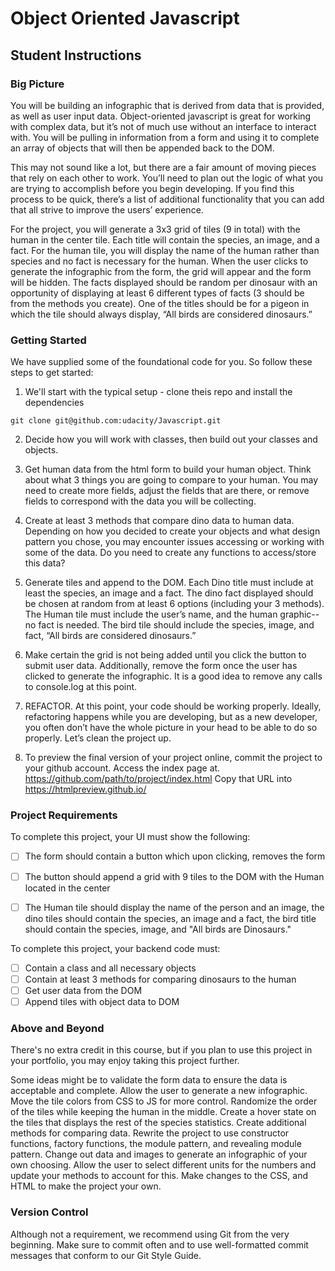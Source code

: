 # Object Oriented Javascript 

## Student Instructions

### Big Picture

You will be building an infographic that is derived from data that is provided, as well as user input data. Object-oriented javascript is great for working with complex data, but it’s not of much use without an interface to interact with. You will be pulling in information from a form and using it to complete an array of objects that will then be appended back to the DOM. 

This may not sound like a lot, but there are a fair amount of moving pieces that rely on each other to work. You’ll need to plan out the logic of what you are trying to accomplish before you begin developing. If you find this process to be quick, there’s a list of additional functionality that you can add that all strive to improve the users’ experience. 

For the project, you will generate a 3x3 grid of tiles (9 in total) with the human in the center tile. Each title will contain the species, an image, and a fact. For the human tile, you will display the name of the human rather than species and no fact is necessary for the human. When the user clicks to generate the infographic from the form, the grid will appear and the form will be hidden. The facts displayed should be random per dinosaur with an opportunity of displaying at least 6 different types of facts (3 should be from the methods you create). One of the titles should be for a pigeon in which the tile should always display, “All birds are considered dinosaurs.”


### Getting Started

We have supplied some of the foundational code for you. So follow these steps to get started:

1. We'll start with the typical setup - clone theis repo and install the dependencies

```git clone git@github.com:udacity/Javascript.git```

2. Decide how you will work with classes, then build out your classes and objects. 

3. Get human data from the html form to build your human object. Think about what 3 things you are going to compare to your human. You may need to create more fields, adjust the fields that are there, or remove fields to correspond with the data you will be collecting. 

4. Create at least 3 methods that compare dino data to human data. Depending on how you decided to create your objects and what design pattern you chose, you may encounter issues accessing or working with some of the data. Do you need to create any functions to access/store this data?

5. Generate tiles and append to the DOM. Each Dino title must include at least the species, an image and a fact. The dino fact displayed should be chosen at random from at least 6 options (including your 3 methods). The Human tile must include the user’s name, and the human graphic--no fact is needed. The bird tile should include the species, image, and fact, “All birds are considered dinosaurs.”

6. Make certain the grid is not being added until you click the button to submit user data. Additionally, remove the form once the user has clicked to generate the infographic. It is a good idea to remove any calls to console.log at this point. 

7. REFACTOR. At this point, your code should be working properly. Ideally, refactoring happens while you are developing, but as a new developer, you often don’t have the whole picture in your head to be able to do so properly.  Let’s clean the project up. 

8. To preview the final version of your project online, commit the project to your github account. Access the index page at. https://github.com/path/to/project/index.html Copy that URL into https://htmlpreview.github.io/

### Project Requirements

To complete this project, your UI must show the following:


- [ ] The form should contain a button which upon clicking, removes the form
- [ ] The button should append a grid with 9 tiles to the DOM with the Human located in the center
- [ ] The Human tile should display the name of the person and an image, the dino tiles should contain the species, an image and a fact, the bird title should contain the species, image, and "All birds are Dinosaurs."


To complete this project, your backend code must:

- [ ] Contain a class and all necessary objects
- [ ] Contain at least 3 methods for comparing dinosaurs to the human
- [ ] Get user data from the DOM
- [ ] Append tiles with object data to DOM

### Above and Beyond

There's no extra credit in this course, but if you plan to use this project in your portfolio, you may enjoy taking this project further. 

Some ideas might be to validate the form data to ensure the data is acceptable and complete. Allow the user to generate a new infographic. Move the tile colors from CSS to JS for more control. Randomize the order of the tiles while keeping the human in the middle. Create a hover state on the tiles that displays the rest of the species statistics. Create additional methods for comparing data. Rewrite the project to use constructor functions, factory functions, the module pattern, and revealing module pattern. Change out data and images to generate an infographic of your own choosing. Allow the user to select different units for the numbers and update your methods to account for this. Make changes to the CSS, and HTML to make the project your own. 


### Version Control

Although not a requirement, we recommend using Git from the very beginning. Make sure to commit often and to use well-formatted commit messages that conform to our Git Style Guide.
